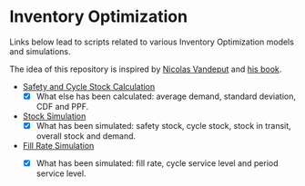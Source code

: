 # Inventory Optimization

Links below lead to scripts related to various Inventory Optimization models and simulations.

The idea of this repository is inspired by [Nicolas Vandeput](https://www.linkedin.com/in/vandeputnicolas/) and [his book](https://www.amazon.com/Inventory-Optimization-Simulations-Nicolas-Vandeput/dp/3110673916). 

* [Safety and Cycle Stock Calculation](https://github.com/fedinb/Inventory-Optimization/blob/main/Safety%20and%20Cycle%20Stock%20Calculation.ipynb)
    - [x] What else has been calculated: average demand, standard deviation, CDF and PPF.
* [Stock Simulation](https://github.com/fedinb/Inventory-Optimization/blob/main/Stock%20Simulation.ipynb)
    - [x] What has been simulated: safety stock, cycle stock, stock in transit, overall stock and demand.
* [Fill Rate Simulation](https://github.com/fedinb/Inventory-Optimization/blob/main/Fill%20Rate.ipynb)
    - [x] What has been simulated: fill rate, cycle service level and period service level.
    
   
